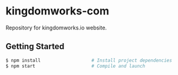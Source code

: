 # kingdomworks-com
Repository for kingdomworks.io website.

## Getting Started

```bash
$ npm install                   # Install project dependencies
$ npm start                     # Compile and launch
```

